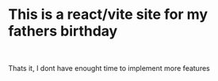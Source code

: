 <h1> This is a react/vite site for my fathers birthday </h1>
<br>
<p> Thats it, I dont have enought time to implement more features
